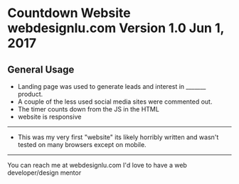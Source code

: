 # Countdown Website webdesignlu.com Version 1.0 Jun 1, 2017

General Usage
--------------

- Landing page was used to generate leads and interest in _______ product.
- A couple of the less used social media sites were commented out.
- The timer counts down from the JS in the HTML
- website is responsive

--------------
- This was my very first "website" its likely horribly written and wasn't tested on many browsers except on mobile.


-------------
You can reach me at webdesignlu.com I'd love to have a web developer/design mentor
